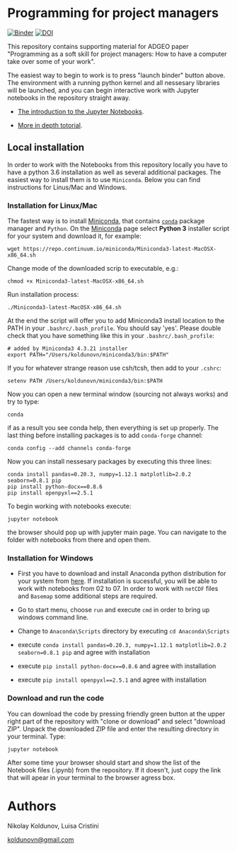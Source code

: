# Programming for project managers
[![Binder](https://mybinder.org/badge.svg)](https://mybinder.org/v2/gh/koldunovn/Programming_for_project_managers/master) [![DOI](https://zenodo.org/badge/DOI/10.5281/zenodo.1452254.svg)](https://doi.org/10.5281/zenodo.1452254)


This repository contains supporting material for ADGEO paper "Programming as a soft skill for project managers: How to have a computer take over some of your work".

The easiest way to begin to work is to press "launch binder" button above. The environment with a running python kernel and all nessesary libraries will be launched, and you can begin interactive work with Jupyter notebooks in the repository straight away.

* [The introduction to the Jupyter Notebooks](https://www.youtube.com/watch?v=HW29067qVWk).

* [More in depth totorial](https://www.youtube.com/watch?v=VQBZ2MqWBZI).

## Local installation

In order to work with the Notebooks from this repository locally you have to have a python 3.6 installation as well as several additional packages. The easiest way to install them is to use `Miniconda`. Below you can find instructions for Linus/Mac and Windows.

### Installation for Linux/Mac

The fastest way is to install [Miniconda](http://conda.pydata.org/miniconda.html), that contains [`conda`](http://conda.pydata.org/docs/intro.html) package manager and `Python`. On the [Miniconda](http://conda.pydata.org/miniconda.html) page select **Python 3** installer script for your system and download it, for example:

```
wget https://repo.continuum.io/miniconda/Miniconda3-latest-MacOSX-x86_64.sh
```

Change mode of the downloaded scrip to executable, e.g.:

```
chmod +x Miniconda3-latest-MacOSX-x86_64.sh
```

Run installation process:
```
./Miniconda3-latest-MacOSX-x86_64.sh
```
At the end the script will offer you to add Miniconda3 install location to the PATH in your `.bashrc/.bash_profile`. You should say 'yes'. Please double check that you have something like this in your `.bashrc/.bash_profile`:

```
# added by Miniconda3 4.3.21 installer
export PATH="/Users/koldunovn/miniconda3/bin:$PATH"
```
If you for whatever strange reason use csh/tcsh, then add to your `.cshrc`:

```
setenv PATH /Users/koldunovn/miniconda3/bin:$PATH
```
Now you can open a new terminal window (sourcing not always works) and try to type:

```
conda
```
if as a result you see conda help, then everything is set up properly. The last thing before installing packages is to add `conda-forge` channel:
```
conda config --add channels conda-forge 
```
Now you can install nessesary packages by executing this three lines:
```
conda install pandas=0.20.3, numpy=1.12.1 matplotlib=2.0.2 seaborn=0.8.1 pip
pip install python-docx==0.8.6
pip install openpyxl==2.5.1
```
To begin working with notebooks execute:
```
jupyter notebook
```
the browser should pop up with jupyter main page. You can navigate to the folder with notebooks from there and open them.

### Installation for Windows

- First you have to download and install Anaconda python distribution for your system from [here](http://continuum.io/downloads). If installation is sucessful, you will be able to work with notebooks from 02 to 07. In order to work with `netCDF` files and `Basemap` some additional steps are required.

- Go to start menu, choose `run` and execute `cmd` in order to bring up windows command line.
- Change to `Anaconda\Scripts` directory by executing `cd Anaconda\Scripts`
- execute `conda install pandas=0.20.3, numpy=1.12.1 matplotlib=2.0.2 seaborn=0.8.1 pip` and agree with installation
- execute `pip install python-docx==0.8.6` and agree with installation
- execute `pip install openpyxl==2.5.1` and agree with installation

### Download and run the code

You can download the code by pressing friendly green button at the upper right part of the repository with "clone or download" and select "download ZIP". Unpack the downloaded ZIP file and enter the resulting directory in your terminal. Type:

```
jupyter notebook
```

After some time your browser should start and show the list of the Notebook files (.ipynb) from the repository. If it doesn't, just copy the link that will apear in your terminal to the browser agress box. 

Authors
========
Nikolay Koldunov, Luisa Cristini

koldunovn@gmail.com
